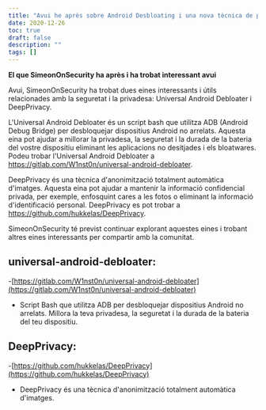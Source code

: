 ```yaml
---
title: "Avui he après sobre Android Desbloating i una nova tècnica de privadesa"
date: 2020-12-26
toc: true
draft: false
description: ""
tags: []
---
```


**El que SimeonOnSecurity ha après i ha trobat interessant avui**

Avui, SimeonOnSecurity ha trobat dues eines interessants i útils relacionades amb la seguretat i la privadesa: Universal Android Debloater i DeepPrivacy.

L'Universal Android Debloater és un script bash que utilitza ADB (Android Debug Bridge) per desbloquejar dispositius Android no arrelats. Aquesta eina pot ajudar a millorar la privadesa, la seguretat i la durada de la bateria del vostre dispositiu eliminant les aplicacions no desitjades i els bloatwares. Podeu trobar l'Universal Android Debloater a https://gitlab.com/W1nst0n/universal-android-debloater.

DeepPrivacy és una tècnica d'anonimització totalment automàtica d'imatges. Aquesta eina pot ajudar a mantenir la informació confidencial privada, per exemple, enfosquint cares a les fotos o eliminant la informació d'identificació personal. DeepPrivacy es pot trobar a https://github.com/hukkelas/DeepPrivacy.

SimeonOnSecurity té previst continuar explorant aquestes eines i trobant altres eines interessants per compartir amb la comunitat.

## universal-android-debloater:
-[https://gitlab.com/W1nst0n/universal-android-debloater](https://gitlab.com/W1nst0n/universal-android-debloater)
- Script Bash que utilitza ADB per desbloquejar dispositius Android no arrelats. Millora la teva privadesa, la seguretat i la durada de la bateria del teu dispositiu.

## DeepPrivacy:
-[https://github.com/hukkelas/DeepPrivacy](https://github.com/hukkelas/DeepPrivacy)
- DeepPrivacy és una tècnica d'anonimització totalment automàtica d'imatges.
